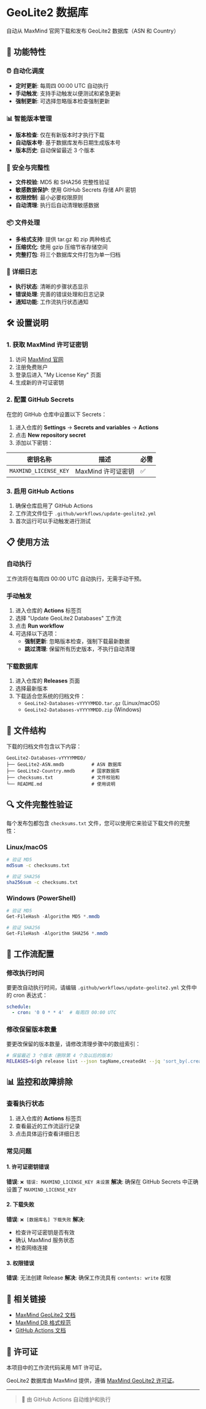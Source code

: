 # GeoLite2 数据库

自动从 MaxMind 官网下载和发布 GeoLite2 数据库（ASN 和 Country）

## 🚀 功能特性

### ⏰ 自动化调度
- **定时更新**: 每周四 00:00 UTC 自动执行
- **手动触发**: 支持手动触发以便测试和紧急更新
- **强制更新**: 可选择忽略版本检查强制更新

### 📊 智能版本管理
- **版本检查**: 仅在有新版本时才执行下载
- **自动版本号**: 基于数据库发布日期生成版本号
- **版本历史**: 自动保留最近 3 个版本

### 🔐 安全与完整性
- **文件校验**: MD5 和 SHA256 完整性验证
- **敏感数据保护**: 使用 GitHub Secrets 存储 API 密钥
- **权限控制**: 最小必要权限原则
- **自动清理**: 执行后自动清理敏感数据

### 📦 文件处理
- **多格式支持**: 提供 tar.gz 和 zip 两种格式
- **压缩优化**: 使用 gzip 压缩节省存储空间
- **完整打包**: 将三个数据库文件打包为单一归档

### 📝 详细日志
- **执行状态**: 清晰的步骤状态显示
- **错误处理**: 完善的错误处理和日志记录
- **通知功能**: 工作流执行状态通知

## 🛠️ 设置说明

### 1. 获取 MaxMind 许可证密钥

1. 访问 [MaxMind 官网](https://www.maxmind.com/en/geolite2/signup)
2. 注册免费账户
3. 登录后进入 "My License Key" 页面
4. 生成新的许可证密钥

### 2. 配置 GitHub Secrets

在您的 GitHub 仓库中设置以下 Secrets：

1. 进入仓库的 **Settings** → **Secrets and variables** → **Actions**
2. 点击 **New repository secret**
3. 添加以下密钥：

| 密钥名称 | 描述 | 必需 |
|---------|------|------|
| `MAXMIND_LICENSE_KEY` | MaxMind 许可证密钥 | ✅ |

### 3. 启用 GitHub Actions

1. 确保仓库启用了 GitHub Actions
2. 工作流文件位于 `.github/workflows/update-geolite2.yml`
3. 首次运行可以手动触发进行测试

## 📋 使用方法

### 自动执行
工作流将在每周四 00:00 UTC 自动执行，无需手动干预。

### 手动触发
1. 进入仓库的 **Actions** 标签页
2. 选择 "Update GeoLite2 Databases" 工作流
3. 点击 **Run workflow**
4. 可选择以下选项：
   - **强制更新**: 忽略版本检查，强制下载最新数据
   - **跳过清理**: 保留所有历史版本，不执行自动清理

### 下载数据库
1. 进入仓库的 **Releases** 页面
2. 选择最新版本
3. 下载适合您系统的归档文件：
   - `GeoLite2-Databases-vYYYYMMDD.tar.gz` (Linux/macOS)
   - `GeoLite2-Databases-vYYYYMMDD.zip` (Windows)

## 📁 文件结构

下载的归档文件包含以下内容：

```
GeoLite2-Databases-vYYYYMMDD/
├── GeoLite2-ASN.mmdb          # ASN 数据库
├── GeoLite2-Country.mmdb      # 国家数据库
├── checksums.txt              # 文件校验和
└── README.md                  # 使用说明
```

## 🔍 文件完整性验证

每个发布包都包含 `checksums.txt` 文件，您可以使用它来验证下载文件的完整性：

### Linux/macOS
```bash
# 验证 MD5
md5sum -c checksums.txt

# 验证 SHA256
sha256sum -c checksums.txt
```

### Windows (PowerShell)
```powershell
# 验证 MD5
Get-FileHash -Algorithm MD5 *.mmdb

# 验证 SHA256
Get-FileHash -Algorithm SHA256 *.mmdb
```

## 🔧 工作流配置

### 修改执行时间
要更改自动执行时间，请编辑 `.github/workflows/update-geolite2.yml` 文件中的 cron 表达式：

```yaml
schedule:
  - cron: '0 0 * * 4'  # 每周四 00:00 UTC
```

### 修改保留版本数量
要更改保留的版本数量，请修改清理步骤中的数组索引：

```bash
# 保留最近 3 个版本（删除第 4 个及以后的版本）
RELEASES=$(gh release list --json tagName,createdAt --jq 'sort_by(.createdAt) | reverse | .[3:] | .[].tagName')
```

## 📊 监控和故障排除

### 查看执行状态
1. 进入仓库的 **Actions** 标签页
2. 查看最近的工作流运行记录
3. 点击具体运行查看详细日志

### 常见问题

#### 1. 许可证密钥错误
**错误**: `❌ 错误: MAXMIND_LICENSE_KEY 未设置`
**解决**: 确保在 GitHub Secrets 中正确设置了 `MAXMIND_LICENSE_KEY`

#### 2. 下载失败
**错误**: `❌ [数据库名] 下载失败`
**解决**: 
- 检查许可证密钥是否有效
- 确认 MaxMind 服务状态
- 检查网络连接

#### 3. 权限错误
**错误**: 无法创建 Release
**解决**: 确保工作流具有 `contents: write` 权限

## 🔗 相关链接

- [MaxMind GeoLite2 文档](https://dev.maxmind.com/geoip/geolite2-free-geolocation-data)
- [MaxMind DB 格式规范](https://maxmind.github.io/MaxMind-DB/)
- [GitHub Actions 文档](https://docs.github.com/en/actions)

## 📄 许可证

本项目中的工作流代码采用 MIT 许可证。

GeoLite2 数据库由 MaxMind 提供，遵循 [MaxMind GeoLite2 许可证](https://dev.maxmind.com/geoip/geolite2-free-geolocation-data)。

---

> 🤖 由 GitHub Actions 自动维护和执行